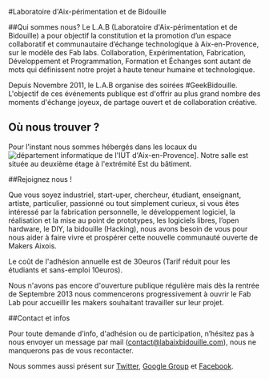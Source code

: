 #Laboratoire d'Aix-périmentation et de Bidouille


##Qui sommes nous?
Le L.A.B (Laboratoire d'Aix-périmentation et de Bidouille) a pour objectif la constitution et la promotion d’un espace collaboratif et communautaire d’échange technologique à Aix-en-Provence, sur le modèle des Fab labs. Collaboration, Expérimentation, Fabrication, Développement et Programmation, Formation et Échanges sont autant de mots qui définissent notre projet à haute teneur humaine et technologique.

Depuis Novembre 2011, le L.A.B organise des soirées #GeekBidouille. L'objectif de ces événements publique  est d'offrir au plus grand nombre des moments d'échange joyeux, de partage ouvert et de collaboration créative. 

## Où nous trouver ?
Pour l'instant nous sommes hébergés dans les locaux du ![département informatique de l'IUT d'Aix-en-Provence](http://www.openstreetmap.org/?lat=43.5142185&lon=5.4518284999999995&zoom=17&layers=M)]. Notre salle est située au deuxième étage à l'extrémité Est du bâtiment.

##Rejoignez nous !

Que vous soyez industriel, start-uper, chercheur, étudiant, enseignant, artiste, particulier, passionné ou tout simplement curieux, si vous êtes intéressé par la fabrication personnelle, le développement logiciel, la réalisation et la mise au point de prototypes, les logiciels libres, l’open hardware, le DIY, la bidouille (Hacking), nous avons besoin de vous pour nous aider à faire vivre et prospérer cette nouvelle communauté ouverte de Makers Aixois.

Le coût de l'adhésion annuelle est de 30euros (Tarif réduit pour les étudiants et sans-emploi 10euros).

Nous n'avons pas encore d'ouverture publique régulière mais dès la rentrée de Septembre 2013 nous commencerons progressivement à ouvrir le Fab Lab pour accueillir les makers souhaitant travailler sur leur projet.

##Contact et infos

Pour toute demande d’info, d'adhésion ou de participation, n’hésitez pas à nous envoyer un message par mail (contact@labaixbidouille.com), nous ne manquerons pas de vous recontacter.

Nous sommes aussi présent sur [Twitter](https://twitter.com/LabAixBidouille), [Google Group](https://groups.google.com/forum/?hl=fr&fromgroups#!forum/lab-aix) et [Facebook](http://www.facebook.com/LabAixBidouille).
